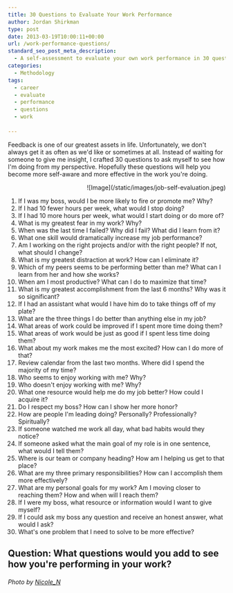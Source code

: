 ```yaml
---
title: 30 Questions to Evaluate Your Work Performance
author: Jordan Shirkman
type: post
date: 2013-03-19T10:00:11+00:00
url: /work-performance-questions/
standard_seo_post_meta_description:
  - A self-assessment to evaluate your own work performance in 30 questions.
categories:
  - Methodology
tags:
  - career
  - evaluate
  - performance
  - questions
  - work

---
```

Feedback is one of our greatest assets in life. Unfortunately, we don't always get it as often as we'd like or sometimes at all. Instead of waiting for someone to give me insight, I crafted 30 questions to ask myself to see how I'm doing from my perspective. Hopefully these questions will help you become more self-aware and more effective in the work you're doing.

<p style="text-align: right;">
  ![Image](/static/images/job-self-evaluation.jpeg)
</p>

<!--more-->

  
<!--?xml version="1.0" encoding="UTF-8" standalone="no"?-->

  1. If I was my boss, would I be more likely to fire or promote me? Why?
  2. If I had 10 fewer hours per week, what would I stop doing?
  3. If I had 10 more hours per week, what would I start doing or do more of?
  4. What is my greatest fear in my work? Why?
  5. When was the last time I failed? Why did I fail? What did I learn from it?
  6. What one skill would dramatically increase my job performance?
  7. Am I working on the right projects and/or with the right people? If not, what should I change?
  8. What is my greatest distraction at work? How can I eliminate it?
  9. Which of my peers seems to be performing better than me? What can I learn from her and how she works?
 10. When am I most productive? What can I do to maximize that time?
 11. What is my greatest accomplishment from the last 6 months? Why was it so significant?
 12. If I had an assistant what would I have him do to take things off of my plate?
 13. What are the three things I do better than anything else in my job?
 14. What areas of work could be improved if I spent more time doing them?
 15. What areas of work would be just as good if I spent less time doing them?
 16. What about my work makes me the most excited? How can I do more of that?
 17. Review calendar from the last two months. Where did I spend the majority of my time?
 18. Who seems to enjoy working with me? Why?
 19. Who doesn't enjoy working with me? Why?
 20. What one resource would help me do my job better? How could I acquire it?
 21. Do I respect my boss? How can I show her more honor?
 22. How are people I'm leading doing? Personally? Professionally? Spiritually?
 23. If someone watched me work all day, what bad habits would they notice?
 24. If someone asked what the main goal of my role is in one sentence, what would I tell them?
 25. Where is our team or company heading? How am I helping us get to that place?
 26. What are my three primary responsibilities? How can I accomplish them more effectively?
 27. What are my personal goals for my work? Am I moving closer to reaching them? How and when will I reach them?
 28. If I were my boss, what resource or information would I want to give myself?
 29. If I could ask my boss any question and receive an honest answer, what would I ask?
 30. What's one problem that I need to solve to be more effective?

## Question: What questions would you add to see how you're performing in your work?

###### Photo by&nbsp;[Nicole_N](http://www.sxc.hu/profile/Nicole_N)
